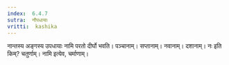 ```yaml
---
index:  6.4.7
sutra:  नौपधायाः
vritti:  kashika 
---
```


नान्तस्य अङ्गस्य उपधायाः नामि परतो दीर्घो भवति। पञ्चानाम्। सप्तानाम्। नवानाम्। दशानाम्। नः इति किम्? चतुर्णाम्। नामि इत्येव, चर्माणाम्।

